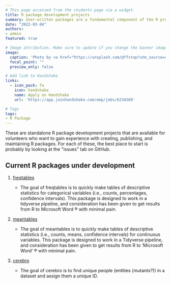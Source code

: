 ```yaml
---
# This page accessed from the students page via a widget.
title: R package development projects
summary: User-written packages are a fundamental component of the R programming language. They include functions, instructions for using those functions, and occasionally sample data.
date: "2022-03-04"
authors:
- admin
featured: true

# Image attribution. Make sure to update if you change the banner image.
image:
  caption: 'Photo by <a href="https://unsplash.com/@ffstop?utm_source=unsplash&utm_medium=referral&utm_content=creditCopyText">Fotis Fotopoulos</a> on <a href="https://unsplash.com/s/photos/programming?utm_source=unsplash&utm_medium=referral&utm_content=creditCopyText">Unsplash</a>'
  focal_point: ""
  preview_only: false

# Add link to Handshake
links:
  - icon_pack: fa
    icon: handshake
    name: Apply on Handshake
    url: 'https://app.joinhandshake.com/emp/jobs/6234260'

# Tags
tags:
- R Package
---
```


These are standalone R package development projects that are available for volunteers who want to gain experience with creating, publishing, and maintaining R packages. For each of these, the best place to start is probably by looking at the "issues" tab on GitHub.

## Current R packages under development

1. [freqtables](https://github.com/brad-cannell/freqtables)

    - The goal of freqtables is to quickly make tables of descriptive statistics for categorical variables (i.e., counts, percentages, confidence intervals). This package is designed to work in a tidyverse pipeline, and consideration has been given to get results from R to Microsoft Word ® with minimal pain.

2. [meantables](https://github.com/brad-cannell/meantables)

    - The goal of meantables is to quickly make tables of descriptive statistics (i.e., counts, means, confidence intervals) for continuous variables. This package is designed to work in a Tidyverse pipeline, and consideration has been given to get results from R to ‘Microsoft Word’ ® with minimal pain.

3. [cerebro](https://github.com/brad-cannell/cerebro)

    - The goal of cerebro is to find unique people (entities (mutants?)) in a dataset and assign them a unique ID.
    
    